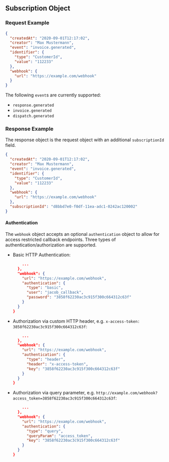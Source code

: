 ## Subscription Object

### Request Example
```json
{
  "createdAt": "2020-09-01T12:17:02",
  "creator": "Max Mustermann",
  "event": "invoice.generated",
  "identifier": {
    "type": "CustomerId",
    "value": "112233"
  },
  "webhook": {
    "url": "https://example.com/webhook"
  }
}
```

The following `event`s are currently supported:
* `response.generated`
* `invoice.generated`
* `dispatch.generated`

### Response Example
The response object is the request object with an additional `subscriptionId` field.
```json
{
  "createdAt": "2020-09-01T12:17:02",
  "creator": "Max Mustermann",
  "event": "invoice.generated",
  "identifier": {
    "type": "CustomerId",
    "value": "112233"
  },
  "webhook": {
    "url": "https://example.com/webhook"
  },
  "subscriptionId": "d8bbd7e0-f0df-11ea-adc1-0242ac120002"
}
```

#### Authentication
The `webhook` object accepts an optional `authentication` object to allow for access restricted callback endpoints. Three types of authentication/authorization are supported.

* Basic HTTP Authentication:
    ```json
        ...
      },
      "webhook": {
        "url": "https://example.com/webhook",
        "authentication": {
          "type": "basic",
          "user": "jacob_callback",
          "password": "3858f62230ac3c915f300c664312c63f"
        }
      }
    }
    ```
  
* Authorization via custom HTTP header, e.g. `x-access-token: 3858f62230ac3c915f300c664312c63f`:
    ```json
        ...
      },
      "webhook": {
        "url": "https://example.com/webhook",
        "authentication": {
          "type": "header",
          "header": "x-access-token",
          "key": "3858f62230ac3c915f300c664312c63f"
        }
      }
    }
    ```
  
* Authorization via query parameter, e.g. `http://example.com/webhook?access_token=3858f62230ac3c915f300c664312c63f`:
    ```json
        ...
      },
      "webhook": {
        "url": "https://example.com/webhook",
        "authentication": {
          "type": "query",
          "queryParam": "access_token",
          "key": "3858f62230ac3c915f300c664312c63f"
        }
      }
    }
    ```

